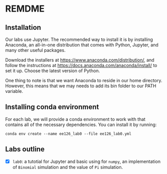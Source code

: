 # REMDME

## Installation

Our labs use Jupyter. The recommended way to install it is by installing
Anaconda, an all-in-one distribution that comes with Python, Jupyter, and many
other useful packages.

Download the installers at https://www.anaconda.com/distribution/, and follow
the instructions at https://docs.anaconda.com/anaconda/install/ to set it up.
Choose the latest version of Python.

One thing to note is that we want Anaconda to reside in our home directory.
However, this means that we may needs to add its bin folder to our PATH
variable.

## Installing conda environment

For each lab, we will provide a conda environment to work with that contains
all of the necessary dependencies. You can install it by running:

```
conda env create --name ee126_lab0 --file ee126_lab0.yml
```

## Labs outline 

- [x] `lab0`: a tutotial for Jupyter and basic using for `numpy`, an implementation of `Binomial` simulation and the value of `Pi` simulation.  